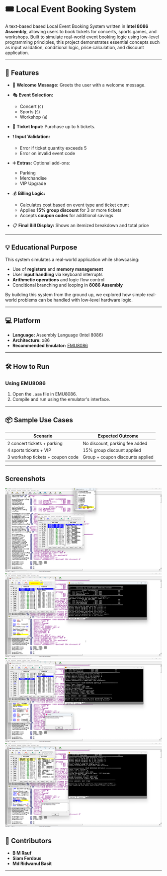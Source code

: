 # 🎟️ Local Event Booking System

A text-based based Local Event Booking System written in **Intel 8086 Assembly**, allowing users to book tickets for concerts, sports games, and workshops. Built to simulate real-world event booking logic using low-level programming principles, this project demonstrates essential concepts such as input validation, conditional logic, price calculation, and discount application.

---

## 🚀 Features

* 👋 **Welcome Message:** Greets the user with a welcome message.
* 🎭 **Event Selection:**

  * Concert (`C`)
  * Sports (`S`)
  * Workshop (`W`)
* 🔢 **Ticket Input:** Purchase up to 5 tickets.
* ❗ **Input Validation:**

  * Error if ticket quantity exceeds 5
  * Error on invalid event code
* ➕ **Extras:** Optional add-ons:

  * Parking
  * Merchandise
  * VIP Upgrade
* 💰 **Billing Logic:**

  * Calculates cost based on event type and ticket count
  * Applies **15% group discount** for 3 or more tickets
  * Accepts **coupon codes** for additional savings
* 📋 **Final Bill Display:** Shows an itemized breakdown and total price

---

## 💡 Educational Purpose

This system simulates a real-world application while showcasing:

* Use of **registers** and **memory management**
* User **input handling** via keyboard interrupts
* **Arithmetic operations** and logic flow control
* Conditional branching and looping in **8086 Assembly**

By building this system from the ground up, we explored how simple real-world problems can be handled with low-level hardware logic.

---

## 💻 Platform

* **Language:** Assembly Language (Intel 8086)
* **Architecture:** x86
* **Recommended Emulator:** [EMU8086](https://emu8086-microprocessor-emulator.en.softonic.com/)

---

## 🛠️ How to Run

### Using EMU8086

1. Open the `.asm` file in EMU8086.
2. Compile and run using the emulator's interface.

---

## 📦 Sample Use Cases

| Scenario                         | Expected Outcome                 |
| -------------------------------- | -------------------------------- |
| 2 concert tickets + parking      | No discount, parking fee added   |
| 4 sports tickets + VIP           | 15% group discount applied       |
| 3 workshop tickets + coupon code | Group + coupon discounts applied |

---

## Screenshots

![1.png](Screenshot/1.png)
![2.png](Screenshot/2.png)
![3.png](Screenshot/3.png)
![4.png](Screenshot/4.png)

## 👥 Contributors

- **B M Rauf**
- **Siam Ferdous**
- **Md Ridwanul Basit**

---
